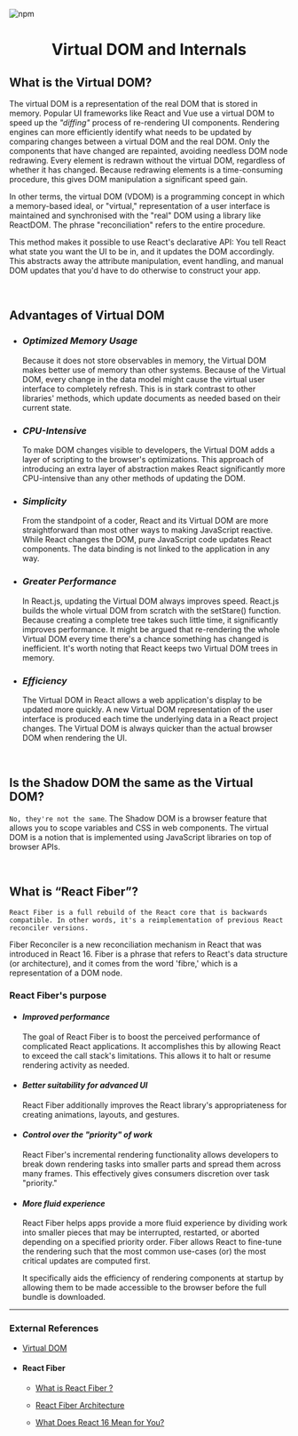 ![npm](https://www.rigelnetworks.com/wp-content/uploads/2017/05/Dom-1.png)


<h1 align="center"> Virtual DOM and Internals </h1>


## What is the Virtual DOM?
The virtual DOM is a representation of the real DOM that is stored in memory. Popular UI frameworks like React and Vue use a virtual DOM to speed up the *"diffing"* process of re-rendering UI components. Rendering engines can more efficiently identify what needs to be updated by comparing changes between a virtual DOM and the real DOM. Only the components that have changed are repainted, avoiding needless DOM node redrawing. Every element is redrawn without the virtual DOM, regardless of whether it has changed. Because redrawing elements is a time-consuming procedure, this gives DOM manipulation a significant speed gain.

In other terms, the virtual DOM (VDOM) is a programming concept in which a memory-based ideal, or "virtual," representation of a user interface is maintained and synchronised with the "real" DOM using a library like ReactDOM. The phrase "reconciliation" refers to the entire procedure.

This method makes it possible to use React's declarative API: You tell React what state you want the UI to be in, and it updates the DOM accordingly. This abstracts away the attribute manipulation, event handling, and manual DOM updates that you'd have to do otherwise to construct your app.

<p>&nbsp;</p>

## Advantages of Virtual DOM


- ### *Optimized Memory Usage*

    Because it does not store observables in memory, the Virtual DOM makes better use of memory than other systems. Because of the Virtual DOM, every change in the data model might cause the virtual user interface to completely refresh. This is in stark contrast to other libraries' methods, which update documents as needed based on their current state.

- ### *CPU-Intensive*

    To make DOM changes visible to developers, the Virtual DOM adds a layer of scripting to the browser's optimizations. This approach of introducing an extra layer of abstraction makes React significantly more CPU-intensive than any other methods of updating the DOM.

- ### *Simplicity*

    From the standpoint of a coder, React and its Virtual DOM are more straightforward than most other ways to making JavaScript reactive. While React changes the DOM, pure JavaScript code updates React components. The data binding is not linked to the application in any way.

- ### *Greater Performance*

    In React.js, updating the Virtual DOM always improves speed. React.js builds the whole virtual DOM from scratch with the setStare() function. Because creating a complete tree takes such little time, it significantly improves performance. It might be argued that re-rendering the whole Virtual DOM every time there's a chance something has changed is inefficient. It's worth noting that React keeps two Virtual DOM trees in memory.

- ### *Efficiency*

    The Virtual DOM in React allows a web application's display to be updated more quickly. A new Virtual DOM representation of the user interface is produced each time the underlying data in a React project changes. The Virtual DOM is always quicker than the actual browser DOM when rendering the UI.


<p>&nbsp;</p>

## Is the Shadow DOM the same as the Virtual DOM?
`No, they're not the same`. The Shadow DOM is a browser feature that allows you to scope variables and CSS in web components. The virtual DOM is a notion that is implemented using JavaScript libraries on top of browser APIs.

<p>&nbsp;</p>

## What is “React Fiber”?
`React Fiber is a full rebuild of the React core that is backwards compatible. In other words, it's a reimplementation of previous React reconciler versions.`

Fiber Reconciler is a new reconciliation mechanism in React that was introduced in React 16. Fiber is a phrase that refers to React's data structure (or architecture), and it comes from the word 'fibre,' which is a representation of a DOM node.

### React Fiber's purpose

- #### *Improved performance*

    The goal of React Fiber is to boost the perceived performance of complicated React applications. It accomplishes this by allowing React to exceed the call stack's limitations. This allows it to halt or resume rendering activity as needed.

- #### *Better suitability for advanced UI*

    React Fiber additionally improves the React library's appropriateness for creating animations, layouts, and gestures.

- #### *Control over the "priority" of work*

    React Fiber's incremental rendering functionality allows developers to break down rendering tasks into smaller parts and spread them across many frames. This effectively gives consumers discretion over task "priority."

- #### *More fluid experience*

    React Fiber helps apps provide a more fluid experience by dividing work into smaller pieces that may be interrupted, restarted, or aborted depending on a specified priority order. Fiber allows React to fine-tune the rendering such that the most common use-cases (or) the most critical updates are computed first.
    
    It specifically aids the efficiency of rendering components at startup by allowing them to be made accessible to the browser before the full bundle is downloaded.

---
### External References 
- [Virtual DOM](https://reactjs.org/docs/faq-internals.html)


- #### React Fiber

    - [What is React Fiber ?](https://github.com/acdlite/react-fiber-architecture)

    - [React Fiber Architecture](https://github.com/acdlite/react-fiber-architecture)

    - [What Does React 16 Mean for You?](https://github.com/facebook/react/issues/10294)
